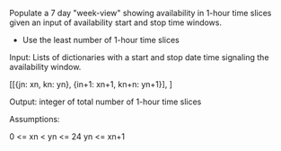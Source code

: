 Populate a 7 day "week-view" showing availability in 1-hour time slices given an input
of availability start and stop time windows.

* Use the least number of 1-hour time slices

Input: Lists of dictionaries with a start and stop date time signaling the availability window.

[[{jn: xn, kn: yn}, {in+1: xn+1, kn+n: yn+1}], ]

Output: integer of total number of 1-hour time slices

Assumptions:

 0 <= xn < yn <= 24
 yn <= xn+1




